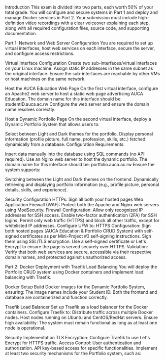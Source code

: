 Introduction
This exam is divided into two parts, each worth 50% of your total grade. You will configure and secure systems in Part 1 and deploy and manage Docker services in Part 2. Your submission must include high-definition video recordings with a clear voiceover explaining each step, along with all required configuration files, source code, and supporting documentation.

 

Part 1: Network and Web Server Configuration
You are required to set up virtual interfaces, host web services on each interface, secure the server, and configure access restrictions.

 

Virtual Interface Configuration
Create two sub-interfaces/virtual interfaces on your Linux machine.
Assign static IP addresses in the same subnet as the original interface. Ensure the sub-interfaces are reachable by other VMs or host machines on the same network.
 

Host the AUCA Education Web Page
On the first virtual interface, configure an Apache2 web server to host a static web page advertising AUCA Education.
The domain name for this interface should be:
studentID.auca.ac.rw
Configure the web server and ensure the domain name resolves correctly.
 

Host a Dynamic Portfolio Page
On the second virtual interface, deploy a Dynamic Portfolio System that allows users to:

Select between Light and Dark themes for the portfolio.
Display personal information (profile picture, full name, profession, skills, etc.) fetched dynamically from a database.
Configuration Requirements:

Insert data manually into the database using SQL commands (no API required).
Use an Nginx web server to host the dynamic portfolio.
The domain name for this interface should be:
portfolio.auca.ac.rw
Ensure the system supports:

Switching between the Light and Dark themes on the frontend.
Dynamically retrieving and displaying portfolio information (e.g., profile picture, personal details, skills, and experience).
 

Security Configuration
HTTPs: Sign all both your hosted pages
Web Application Firewall (WAF):
Protect both the Apache and Nginx web servers using ModSecurity.
Firewall Configuration:
Allow only recognized IP addresses for SSH access.
Enable two-factor authentication (2FA) for SSH logins.
Permit only web traffic (HTTPS) and block all other traffic, except for whitelisted IP addresses.
Configure UFW to:
HTTPS Configuration:
Sign both hosted pages (AUCA Education & Portfolio CRUD System) with self-signed certificates as per Mini-Project #3 self-signing instructions.
Sign them using SSL/TLS encryption. Use a self-signed certificate or Let's Encrypt to ensure the page is served securely over HTTPS.
Validation:
Verify that both web services are secure, accessible via their respective domain names, and protected against unauthorized access.
 

Part 2: Docker Deployment with Traefik Load Balancing
You will deploy the Portfolio CRUD system using Docker containers and implement load balancing with Traefik.

 

Docker Setup
Build Docker images for the Dynamic Portfolio System, ensuring:
The image names include your Student ID.
Both the frontend and database are containerized and function correctly.
 

Traefik Load Balancer
Set up Traefik as a load balancer for the Docker containers.
Configure Traefik to:
Distribute traffic across multiple Docker nodes.
Host nodes running on Ubuntu and CentOS/RedHat servers.
Ensure high availability:
The system must remain functional as long as at least one node is operational.
 

Security Implementation
TLS Encryption:
Configure Traefik to use Let's Encrypt for HTTPS traffic.
Access Control:
User authentication and authorization.
API key-based access for specific functionalities.
Implement at least two security mechanisms for the Portfolio system, such as:

